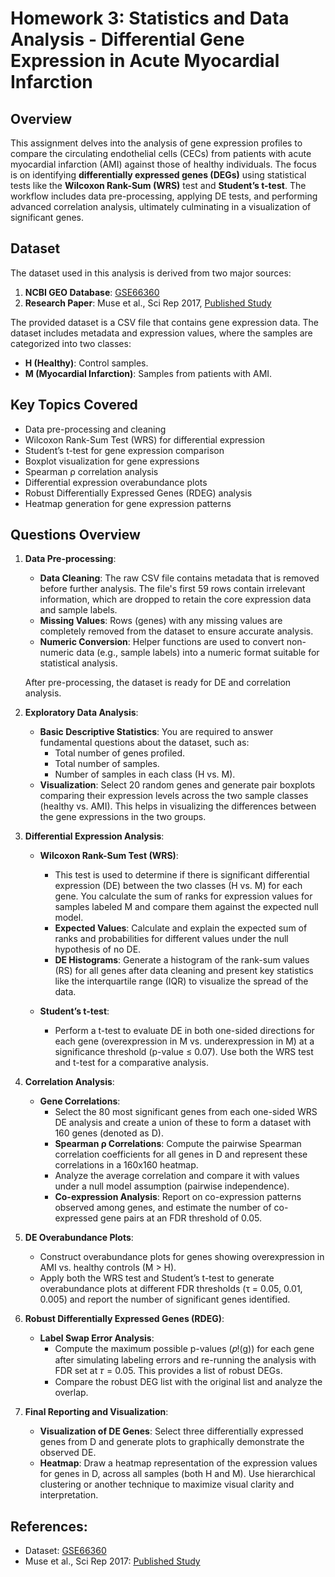 
# Homework 3: Statistics and Data Analysis - Differential Gene Expression in Acute Myocardial Infarction

## Overview
This assignment delves into the analysis of gene expression profiles to compare the circulating endothelial cells (CECs) from patients with acute myocardial infarction (AMI) against those of healthy individuals. The focus is on identifying **differentially expressed genes (DEGs)** using statistical tests like the **Wilcoxon Rank-Sum (WRS)** test and **Student’s t-test**. The workflow includes data pre-processing, applying DE tests, and performing advanced correlation analysis, ultimately culminating in a visualization of significant genes.

## Dataset
The dataset used in this analysis is derived from two major sources:
1. **NCBI GEO Database**: [GSE66360](https://www.ncbi.nlm.nih.gov/geo/query/acc.cgi?acc=GSE66360)
2. **Research Paper**: Muse et al., Sci Rep 2017, [Published Study](https://www.nature.com/articles/s41598-017-12166-0)

The provided dataset is a CSV file that contains gene expression data. The dataset includes metadata and expression values, where the samples are categorized into two classes: 
- **H (Healthy)**: Control samples.
- **M (Myocardial Infarction)**: Samples from patients with AMI.

## Key Topics Covered
- Data pre-processing and cleaning
- Wilcoxon Rank-Sum Test (WRS) for differential expression
- Student’s t-test for gene expression comparison
- Boxplot visualization for gene expressions
- Spearman ρ correlation analysis
- Differential expression overabundance plots
- Robust Differentially Expressed Genes (RDEG) analysis
- Heatmap generation for gene expression patterns

## Questions Overview

1. **Data Pre-processing**:
   - **Data Cleaning**: The raw CSV file contains metadata that is removed before further analysis. The file's first 59 rows contain irrelevant information, which are dropped to retain the core expression data and sample labels.
   - **Missing Values**: Rows (genes) with any missing values are completely removed from the dataset to ensure accurate analysis.
   - **Numeric Conversion**: Helper functions are used to convert non-numeric data (e.g., sample labels) into a numeric format suitable for statistical analysis.
   
   After pre-processing, the dataset is ready for DE and correlation analysis.

2. **Exploratory Data Analysis**:
   - **Basic Descriptive Statistics**: You are required to answer fundamental questions about the dataset, such as:
     - Total number of genes profiled.
     - Total number of samples.
     - Number of samples in each class (H vs. M).
   - **Visualization**: Select 20 random genes and generate pair boxplots comparing their expression levels across the two sample classes (healthy vs. AMI). This helps in visualizing the differences between the gene expressions in the two groups.

3. **Differential Expression Analysis**:
   - **Wilcoxon Rank-Sum Test (WRS)**:
     - This test is used to determine if there is significant differential expression (DE) between the two classes (H vs. M) for each gene. You calculate the sum of ranks for expression values for samples labeled M and compare them against the expected null model.
     - **Expected Values**: Calculate and explain the expected sum of ranks and probabilities for different values under the null hypothesis of no DE.
     - **DE Histograms**: Generate a histogram of the rank-sum values (RS) for all genes after data cleaning and present key statistics like the interquartile range (IQR) to visualize the spread of the data.

   - **Student’s t-test**:
     - Perform a t-test to evaluate DE in both one-sided directions for each gene (overexpression in M vs. underexpression in M) at a significance threshold (p-value ≤ 0.07). Use both the WRS test and t-test for a comparative analysis.

4. **Correlation Analysis**:
   - **Gene Correlations**:
     - Select the 80 most significant genes from each one-sided WRS DE analysis and create a union of these to form a dataset with 160 genes (denoted as D).
     - **Spearman ρ Correlations**: Compute the pairwise Spearman correlation coefficients for all genes in D and represent these correlations in a 160x160 heatmap.
     - Analyze the average correlation and compare it with values under a null model assumption (pairwise independence).
     - **Co-expression Analysis**: Report on co-expression patterns observed among genes, and estimate the number of co-expressed gene pairs at an FDR threshold of 0.05.

5. **DE Overabundance Plots**:
   - Construct overabundance plots for genes showing overexpression in AMI vs. healthy controls (M > H). 
   - Apply both the WRS test and Student’s t-test to generate overabundance plots at different FDR thresholds (τ = 0.05, 0.01, 0.005) and report the number of significant genes identified.

6. **Robust Differentially Expressed Genes (RDEG)**:
   - **Label Swap Error Analysis**:
     - Compute the maximum possible p-values (𝑝!(g)) for each gene after simulating labeling errors and re-running the analysis with FDR set at 𝜏 = 0.05. This provides a list of robust DEGs.
     - Compare the robust DEG list with the original list and analyze the overlap.

7. **Final Reporting and Visualization**:
   - **Visualization of DE Genes**: Select three differentially expressed genes from D and generate plots to graphically demonstrate the observed DE.
   - **Heatmap**: Draw a heatmap representation of the expression values for genes in D, across all samples (both H and M). Use hierarchical clustering or another technique to maximize visual clarity and interpretation.

## References:
- Dataset: [GSE66360](https://www.ncbi.nlm.nih.gov/geo/query/acc.cgi?acc=GSE66360)
- Muse et al., Sci Rep 2017: [Published Study](https://www.nature.com/articles/s41598-017-12166-0)
